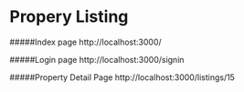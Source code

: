 # Propery Listing 

#####Index page
http://localhost:3000/


#####Login page
http://localhost:3000/signin


#####Property Detail Page
http://localhost:3000/listings/15